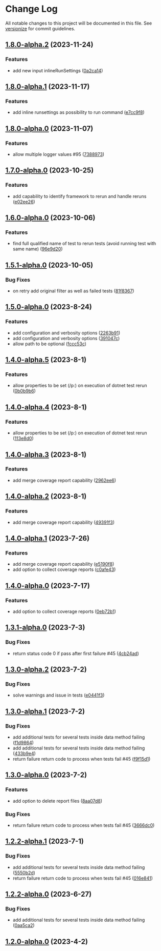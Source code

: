 # Change Log

All notable changes to this project will be documented in this file. See [versionize](https://github.com/versionize/versionize) for commit guidelines.

<a name="1.8.0-alpha.2"></a>
## [1.8.0-alpha.2](https://www.github.com/joaoopereira/dotnet-test-rerun/releases/tag/v1.8.0-alpha.2) (2023-11-24)

### Features

* add new input inlineRunSettings ([0a2ca14](https://www.github.com/joaoopereira/dotnet-test-rerun/commit/0a2ca148e1f22e5391d891435bffb4a02f52ed08))

<a name="1.8.0-alpha.1"></a>
## [1.8.0-alpha.1](https://www.github.com/joaoopereira/dotnet-test-rerun/releases/tag/v1.8.0-alpha.1) (2023-11-17)

### Features

* add inline runsettings as possibility to run command ([e7cc9f8](https://www.github.com/joaoopereira/dotnet-test-rerun/commit/e7cc9f84b74b5bed7590f5c3115e0e74755613e8))

<a name="1.8.0-alpha.0"></a>
## [1.8.0-alpha.0](https://www.github.com/joaoopereira/dotnet-test-rerun/releases/tag/v1.8.0-alpha.0) (2023-11-07)

### Features

* allow multiple logger values #95 ([7388973](https://www.github.com/joaoopereira/dotnet-test-rerun/commit/7388973e2d257cf67a098d5d56aae1f4018bbc82))

<a name="1.7.0-alpha.0"></a>
## [1.7.0-alpha.0](https://www.github.com/joaoopereira/dotnet-test-rerun/releases/tag/v1.7.0-alpha.0) (2023-10-25)

### Features

* add capability to identify framework to rerun and handle reruns ([e02ee26](https://www.github.com/joaoopereira/dotnet-test-rerun/commit/e02ee26d5de3ec0cf99bd6676e97402fe96ad800))

<a name="1.6.0-alpha.0"></a>
## [1.6.0-alpha.0](https://www.github.com/joaoopereira/dotnet-test-rerun/releases/tag/v1.6.0-alpha.0) (2023-10-06)

### Features

* find full qualified name of test to rerun tests (avoid running test with same name) ([96e9d20](https://www.github.com/joaoopereira/dotnet-test-rerun/commit/96e9d2008586d5eab801f648407bd5c04ea69b59))

<a name="1.5.1-alpha.0"></a>
## [1.5.1-alpha.0](https://www.github.com/joaoopereira/dotnet-test-rerun/releases/tag/v1.5.1-alpha.0) (2023-10-05)

### Bug Fixes

* on retry add original filter as well as failed tests ([81f8367](https://www.github.com/joaoopereira/dotnet-test-rerun/commit/81f83674b6495da99017ae1e6a33d66131035938))

<a name="1.5.0-alpha.0"></a>
## [1.5.0-alpha.0](https://www.github.com/joaoopereira/dotnet-test-rerun/releases/tag/v1.5.0-alpha.0) (2023-8-24)

### Features

* add configuration and verbosity options ([2263b91](https://www.github.com/joaoopereira/dotnet-test-rerun/commit/2263b911dac6be2758c59efa18ac0dfa1b84ef64))
* add configuration and verbosity options ([391047c](https://www.github.com/joaoopereira/dotnet-test-rerun/commit/391047c783c0e83a09bc43ea4c088d11128b107f))
* allow path to be optional ([fccc53c](https://www.github.com/joaoopereira/dotnet-test-rerun/commit/fccc53cb7bb4e949372626184d0f17eaae6cbccf))

<a name="1.4.0-alpha.5"></a>
## [1.4.0-alpha.5](https://www.github.com/joaoopereira/dotnet-test-rerun/releases/tag/v1.4.0-alpha.5) (2023-8-1)

### Features

* allow properties to be set (/p:) on execution of dotnet test rerun ([0b0b9b6](https://www.github.com/joaoopereira/dotnet-test-rerun/commit/0b0b9b6a7ddb39d762431ea9853329bd00928ad5))

<a name="1.4.0-alpha.4"></a>
## [1.4.0-alpha.4](https://www.github.com/joaoopereira/dotnet-test-rerun/releases/tag/v1.4.0-alpha.4) (2023-8-1)

### Features

* allow properties to be set (/p:) on execution of dotnet test rerun ([113e8d0](https://www.github.com/joaoopereira/dotnet-test-rerun/commit/113e8d0ccacff375ea86833b50fb7c05a73b1efa))

<a name="1.4.0-alpha.3"></a>
## [1.4.0-alpha.3](https://www.github.com/joaoopereira/dotnet-test-rerun/releases/tag/v1.4.0-alpha.3) (2023-8-1)

### Features

* add merge coverage report capability ([2962ee6](https://www.github.com/joaoopereira/dotnet-test-rerun/commit/2962ee6a25712c3e30edc37ef8475d330997f81c))

<a name="1.4.0-alpha.2"></a>
## [1.4.0-alpha.2](https://www.github.com/joaoopereira/dotnet-test-rerun/releases/tag/v1.4.0-alpha.2) (2023-8-1)

### Features

* add merge coverage report capability ([49391f3](https://www.github.com/joaoopereira/dotnet-test-rerun/commit/49391f3ea89882d2b92ed174d27c690944011c87))

<a name="1.4.0-alpha.1"></a>
## [1.4.0-alpha.1](https://www.github.com/joaoopereira/dotnet-test-rerun/releases/tag/v1.4.0-alpha.1) (2023-7-26)

### Features

* add merge coverage report capability ([e5190f8](https://www.github.com/joaoopereira/dotnet-test-rerun/commit/e5190f89ed098cde647e6cbe9320de4ca3b3a931))
* add option to collect coverage reports ([c0afe43](https://www.github.com/joaoopereira/dotnet-test-rerun/commit/c0afe43b58a04821f56ee06cd67b1dbe983184e7))

<a name="1.4.0-alpha.0"></a>
## [1.4.0-alpha.0](https://www.github.com/joaoopereira/dotnet-test-rerun/releases/tag/v1.4.0-alpha.0) (2023-7-17)

### Features

* add option to collect coverage reports ([0eb72b1](https://www.github.com/joaoopereira/dotnet-test-rerun/commit/0eb72b1c3318d13d5e6d79a7ec40d15d3e24104e))

<a name="1.3.1-alpha.0"></a>
## [1.3.1-alpha.0](https://www.github.com/joaoopereira/dotnet-test-rerun/releases/tag/v1.3.1-alpha.0) (2023-7-3)

### Bug Fixes

* return status code 0 if pass after first failure #45 ([4cb24ad](https://www.github.com/joaoopereira/dotnet-test-rerun/commit/4cb24ada8a212224f91a56c4b171489c22d377fa))

<a name="1.3.0-alpha.2"></a>
## [1.3.0-alpha.2](https://www.github.com/joaoopereira/dotnet-test-rerun/releases/tag/v1.3.0-alpha.2) (2023-7-2)

### Bug Fixes

* solve warnings and issue in tests ([e0441f3](https://www.github.com/joaoopereira/dotnet-test-rerun/commit/e0441f301cfc862dce7c32b84e12aef46dd0e65a))

<a name="1.3.0-alpha.1"></a>
## [1.3.0-alpha.1](https://www.github.com/joaoopereira/dotnet-test-rerun/releases/tag/v1.3.0-alpha.1) (2023-7-2)

### Bug Fixes

* add additional tests for several tests inside data method failing ([f1d9864](https://www.github.com/joaoopereira/dotnet-test-rerun/commit/f1d9864d15d429a4b7cb2ab6a3b70057508104ab))
* add additional tests for several tests inside data method failing ([433b9e4](https://www.github.com/joaoopereira/dotnet-test-rerun/commit/433b9e4f3bcaadd3a62d08e4c9bc76561533f206))
* return failure return code to process when tests fail #45 ([f9f15d1](https://www.github.com/joaoopereira/dotnet-test-rerun/commit/f9f15d1858a449a9a682fd03920bca6e5eca7a5b))

<a name="1.3.0-alpha.0"></a>
## [1.3.0-alpha.0](https://www.github.com/joaoopereira/dotnet-test-rerun/releases/tag/v1.3.0-alpha.0) (2023-7-2)

### Features

* add option to delete report files ([8aa07d8](https://www.github.com/joaoopereira/dotnet-test-rerun/commit/8aa07d882f2686bcd1ee00da8dc487041edaa4ad))

### Bug Fixes

* return failure return code to process when tests fail #45 ([3666dc0](https://www.github.com/joaoopereira/dotnet-test-rerun/commit/3666dc0a47a27cf681c8c5189cea7b5e720511e7))

<a name="1.2.2-alpha.1"></a>
## [1.2.2-alpha.1](https://www.github.com/joaoopereira/dotnet-test-rerun/releases/tag/v1.2.2-alpha.1) (2023-7-1)

### Bug Fixes

* add additional tests for several tests inside data method failing ([5550b2d](https://www.github.com/joaoopereira/dotnet-test-rerun/commit/5550b2d8885f7b1fcdeef08d2b25f7e9c2d9c193))
* return failure return code to process when tests fail #45 ([016e841](https://www.github.com/joaoopereira/dotnet-test-rerun/commit/016e841d3d32b9360fa4601da18617f42100fbfc))

<a name="1.2.2-alpha.0"></a>
## [1.2.2-alpha.0](https://www.github.com/joaoopereira/dotnet-test-rerun/releases/tag/v1.2.2-alpha.0) (2023-6-27)

### Bug Fixes

* add additional tests for several tests inside data method failing ([0aa5ca2](https://www.github.com/joaoopereira/dotnet-test-rerun/commit/0aa5ca2aafad864667bbf0012aa4dca80caee651))

<a name="1.2.0-alpha.0"></a>
## [1.2.0-alpha.0](https://www.github.com/joaoopereira/dotnet-test-rerun/releases/tag/v1.2.0-alpha.0) (2023-4-2)